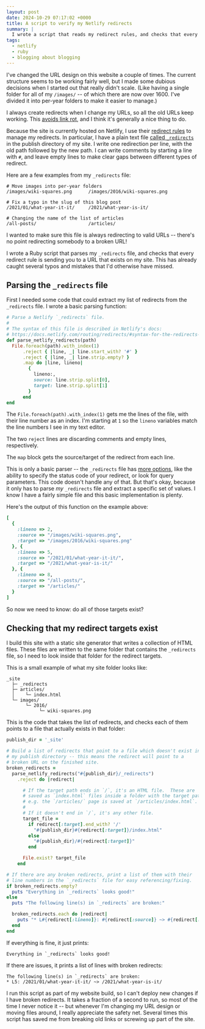 ```yaml
---
layout: post
date: 2024-10-29 07:17:02 +0000
title: A script to verify my Netlify redirects
summary: |
  I wrote a script that reads my redirect rules, and checks that every redirect takes you to a page that actually exists on my site.
tags:
  - netlify
  - ruby
  - blogging about blogging
---
```

I've changed the URL design on this website a couple of times.
The current structure seems to be working fairly well, but I made some dubious decisions when I started out that really didn't scale.
(Like having a single folder for all of my `/images/` -- of which there are now over 1600.
I've divided it into per-year folders to make it easier to manage.)

I always create redirects when I change my URLs, so all the old URLs keep working.
This [avoids link rot][link_rot], and I think it's generally a nice thing to do.

Because the site is currently hosted on Netlify, I use their [redirect rules] to manage my redirects.
In particular, I have a plain text file [called `_redirects`][_redirects] in the publish directory of my site.
I write one redirection per line, with the old path followed by the new path.
I can write comments by starting a line with `#`, and leave empty lines to make clear gaps between different types of redirect.

Here are a few examples from my `_redirects` file:

```
# Move images into per-year folders
/images/wiki-squares.png      /images/2016/wiki-squares.png

# Fix a typo in the slug of this blog post
/2021/01/what-year-it-it/     /2021/what-year-is-it/

# Changing the name of the list of articles
/all-posts/                   /articles/
```

I wanted to make sure this file is always redirecting to valid URLs -- there's no point redirecting somebody to a broken URL!

I wrote a Ruby script that parses my `_redirects` file, and checks that every redirect rule is sending you to a URL that exists on my site.
This has already caught several typos and mistakes that I'd otherwise have missed.

[link_rot]: https://www.nngroup.com/articles/fighting-linkrot/
[redirect rules]: https://docs.netlify.com/routing/redirects/
[_redirects]: https://docs.netlify.com/routing/redirects/#syntax-for-the-redirects-file
[Jekyll]: https://jekyllrb.com

## Parsing the `_redirects` file

First I needed some code that could extract my list of redirects from the `_redirects` file.
I wrote a basic parsing function:

```ruby
# Parse a Netlify `_redirects` file.
#
# The syntax of this file is described in Netlify's docs:
# https://docs.netlify.com/routing/redirects/#syntax-for-the-redirects-file
def parse_netlify_redirects(path)
  File.foreach(path).with_index(1)
      .reject { |line, _| line.start_with? '#' }
      .reject { |line, _| line.strip.empty? }
      .map do |line, lineno|
        {
          lineno:,
          source: line.strip.split[0],
          target: line.strip.split[1]
        }
      end
end
```

The `File.foreach(path).with_index(1)` gets me the lines of the file, with their line number as an index.
I'm starting at `1` so the `lineno` variables match the line numbers I see in my text editor.

The two `reject` lines are discarding comments and empty lines, respectively.

The `map` block gets the source/target of the redirect from each line.

This is only a basic parser -- the `_redirects` file has [more options](https://docs.netlify.com/routing/redirects/redirect-options/), like the ability to specify the status code of your redirect, or look for query parameters.
This code doesn't handle any of that.
But that's okay, because it only has to parse *my* `_redirects` file and extract a specific set of values.
I know I have a fairly simple file and this basic implementation is plenty.

Here's the output of this function on the example above:

```ruby
[
  {
    :lineno => 2,
    :source => "/images/wiki-squares.png",
    :target => "/images/2016/wiki-squares.png"
  }, {         
    :lineno => 5,
    :source => "/2021/01/what-year-it-it/",
    :target => "/2021/what-year-is-it/"
  }, {         
    :lineno => 8,
    :source => "/all-posts/",
    :target => "/articles/"
  }
]
```

So now we need to know: do all of those targets exist?



## Checking that my redirect targets exist

I build this site with a static site generator that writes a collection of HTML files.
These files are written to the same folder that contains the `_redirects` file, so I need to look inside that folder for the redirect targets.

This is a small example of what my site folder looks like:

```
_site
  ├─ _redirects
  ├─ articles/
  │    └─ index.html
  └─ images/
       └─ 2016/
            └─ wiki-squares.png
```

This is the code that takes the list of redirects, and checks each of them points to a file that actually exists in that folder:

```ruby
publish_dir = '_site'

# Build a list of redirects that point to a file which doesn't exist in
# my publish directory -- this means the redirect will point to a
# broken URL on the finished site.
broken_redirects =
  parse_netlify_redirects("#{publish_dir}/_redirects")
    .reject do |redirect|

      # If the target path ends in `/`, it's an HTML file.  These are
      # saved as `index.html` files inside a folder with the target path,
      # e.g. the `/articles/` page is saved at `/articles/index.html`.
      #
      # If it doesn't end in `/`, it's any other file.
      target_file =
        if redirect[:target].end_with? '/'
          "#{publish_dir}#{redirect[:target]}/index.html"
        else
          "#{publish_dir}/#{redirect[:target]}"
        end

      File.exist? target_file
    end

# If there are any broken redirects, print a list of them with their
# line numbers in the `_redirects` file for easy referencing/fixing.
if broken_redirects.empty?
  puts "Everything in `_redirects` looks good!"
else
  puts "The following line(s) in `_redirects` are broken:"

  broken_redirects.each do |redirect|
    puts "* L#{redirect[:lineno]}: #{redirect[:source]} ~> #{redirect[:target]}"
  end
end
```

If everything is fine, it just prints:

```
Everything in `_redirects` looks good!
```

If there are issues, it prints a list of lines with broken redirects:

```
The following line(s) in `_redirects` are broken:
* L5: /2021/01/what-year-it-it/ ~> /2021/what-year-is-it/
```

I run this script as part of my website build, so I can't deploy new changes if I have broken redirects.
It takes a fraction of a second to run, so most of the time I never notice it -- but whenever I'm changing my URL design or moving files around, I really appreciate the safety net.
Several times this script has saved me from breaking old links or screwing up part of the site.
